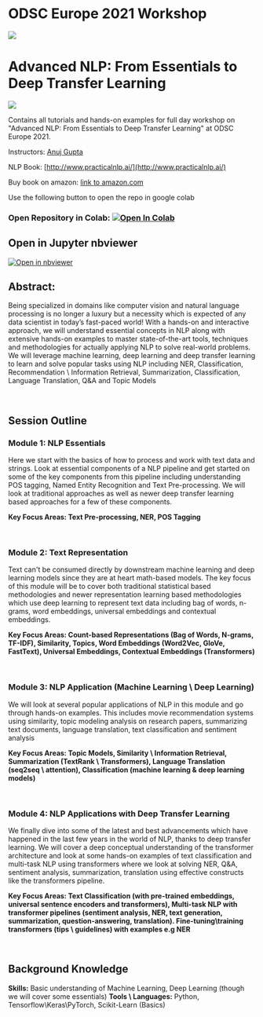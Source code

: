 # ODSC Europe 2021 Workshop 
![](https://i.imgur.com/EgiPQsO.png)

# Advanced NLP: From Essentials to Deep Transfer Learning
![](https://i.stack.imgur.com/LiQcE.png)

Contains all tutorials and hands-on examples for full day workshop on "Advanced NLP: From Essentials to Deep Transfer Learning" at ODSC Europe 2021. 

Instructors: [Anuj Gupta](https://www.linkedin.com/in/anujgupta-82/)


NLP Book: [http://www.practicalnlp.ai/](http://www.practicalnlp.ai/)

Buy book on amazon: [link to amazon.com](https://www.amazon.com/Practical-Natural-Language-Processing-Comprehensive-ebook/dp/B08BF7N3L4/ref=pd_day0_25/144-3081552-4382668?pd_rd_w=sPfpu&pf_rd_p=de8335d1-df41-4cbc-808c-a503e7210636&pf_rd_r=56QP70NZWK1SDJKNZ1Y4&pd_rd_r=307a860f-095d-430a-b2a7-148bdaa36a71&pd_rd_wg=4i8yi&pd_rd_i=B08BF7N3L4&psc=1)


Use the following button to open the repo in google colab

### Open Repository in Colab: [![Open In Colab](https://colab.research.google.com/assets/colab-badge.svg)](https://colab.research.google.com/github/anujgupta82/nlp_workshop_odsc_europe21)


## Open in Jupyter nbviewer  
[![Open in nbviewer](https://upload.wikimedia.org/wikipedia/commons/thumb/3/38/Jupyter_logo.svg/250px-Jupyter_logo.svg.png)](https://nbviewer.jupyter.org/github/anujgupta82/nlp_workshop_odsc_europe21/tree/master)



## Abstract: 

Being specialized in domains like computer vision and natural language processing is no longer a luxury but a necessity which is expected of any data scientist in today’s fast-paced world! With a hands-on and interactive approach, we will understand essential concepts in NLP along with extensive hands-on examples to master state-of-the-art tools, techniques and methodologies for actually applying NLP to solve real-world problems. We will leverage machine learning, deep learning and deep transfer learning to learn and solve popular tasks using NLP including NER, Classification, Recommendation \ Information Retrieval, Summarization, Classification, Language Translation, Q&A and Topic Models

<br/>

## Session Outline

### Module 1: NLP Essentials
Here we start with the basics of how to process and work with text data and strings. Look at essential components of a NLP pipeline and get started on some of the key components from this pipeline including understanding POS tagging, Named Entity Recognition and Text Pre-processing. We will look at traditional approaches as well as newer deep transfer learning based approaches for a few of these components.

__Key Focus Areas: Text Pre-processing, NER, POS Tagging__


<br/>

### Module 2: Text Representation
Text can't be consumed directly by downstream machine learning and deep learning models since they are at heart math-based models. The key focus of this module will be to cover both traditional statistical based methodologies and newer representation learning based methodologies which use deep learning to represent text data including bag of words, n-grams, word embeddings, universal embeddings and contextual embeddings.

__Key Focus Areas: Count-based Representations (Bag of Words, N-grams, TF-IDF), Similarity, Topics, Word Embeddings (Word2Vec, GloVe, FastText), Universal Embeddings, Contextual Embeddings (Transformers)__


<br/>

### Module 3: NLP Application (Machine Learning \ Deep Learning)
We will look at several popular applications of NLP in this module and go through hands-on examples. This includes movie recommendation systems using similarity, topic modeling analysis on research papers, summarizing text documents, language translation, text classification and sentiment analysis

__Key Focus Areas: Topic Models, Similarity \ Information Retrieval, Summarization (TextRank \ Transformers), Language Translation (seq2seq \ attention), Classification (machine learning & deep learning models)__


<br/>

### Module 4: NLP Applications with Deep Transfer Learning
We finally dive into some of the latest and best advancements which have happened in the last few years in the world of NLP, thanks to deep transfer learning. We will cover a deep conceptual understanding of the transformer architecture and look at some hands-on examples of text classification and multi-task NLP using transformers where we look at solving NER, Q&A, sentiment analysis, summarization, translation using effective constructs like the transformers pipeline.

__Key Focus Areas: Text Classification (with pre-trained embeddings, universal sentence encoders and transformers), Multi-task NLP with transformer pipelines (sentiment analysis, NER, text generation, summarization, question-answering, translation). Fine-tuning\training transformers (tips \ guidelines) with examples e.g NER__


<br/>

## Background Knowledge
__Skills:__ Basic understanding of Machine Learning, Deep Learning (though we will cover some essentials)
__Tools \ Languages:__ Python, Tensorflow\Keras\PyTorch, Scikit-Learn (Basics)
